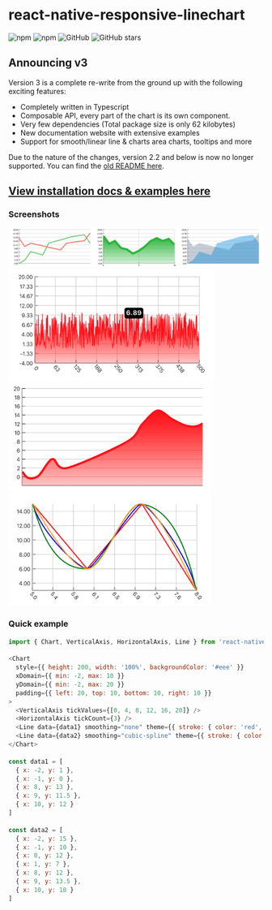 # react-native-responsive-linechart

![npm](https://img.shields.io/npm/v/react-native-responsive-linechart?style=flat-square) ![npm](https://img.shields.io/npm/dt/react-native-responsive-linechart?style=flat-square) ![GitHub](https://img.shields.io/github/license/n1ghtly/react-native-responsive-linechart?style=flat-square) ![GitHub stars](https://img.shields.io/github/stars/n1ghtly/react-native-responsive-linechart?style=social)

## Announcing v3

Version 3 is a complete re-write from the ground up with the following exciting features:

- Completely written in Typescript
- Composable API, every part of the chart is its own component.
- Very few dependencies (Total package size is only 62 kilobytes)
- New documentation website with extensive examples
- Support for smooth/linear line & charts area charts, tooltips and more

Due to the nature of the changes, version 2.2 and below is now no longer supported. You can find the [old README here](https://github.com/N1ghtly/react-native-responsive-linechart/blob/master/README-v2.2.md).

## [View installation docs & examples here](https://react-native-responsive-linechart.surge.sh)

### Screenshots

![Preview 1](docusaurus/static/img/home.png)
![Preview 2](docusaurus/static/img/tooltip.png)
![Preview 3](docusaurus/static/img/smooth.png)
![Preview 4](docusaurus/static/img/smoothing.png)

### Quick example

```javascript
import { Chart, VerticalAxis, HorizontalAxis, Line } from 'react-native-responsive-linechart'

<Chart
  style={{ height: 200, width: '100%', backgroundColor: '#eee' }}
  xDomain={{ min: -2, max: 10 }}
  yDomain={{ min: -2, max: 20 }}
  padding={{ left: 20, top: 10, bottom: 10, right: 10 }}
>
  <VerticalAxis tickValues={[0, 4, 8, 12, 16, 20]} />
  <HorizontalAxis tickCount={3} />
  <Line data={data1} smoothing="none" theme={{ stroke: { color: 'red', width: 1 } }} />
  <Line data={data2} smoothing="cubic-spline" theme={{ stroke: { color: 'blue', width: 1 } }} />
</Chart>

const data1 = [
  { x: -2, y: 1 },
  { x: -1, y: 0 },
  { x: 8, y: 13 },
  { x: 9, y: 11.5 },
  { x: 10, y: 12 }
]

const data2 = [
  { x: -2, y: 15 },
  { x: -1, y: 10 },
  { x: 0, y: 12 },
  { x: 1, y: 7 },
  { x: 8, y: 12 },
  { x: 9, y: 13.5 },
  { x: 10, y: 18 }
]
```
